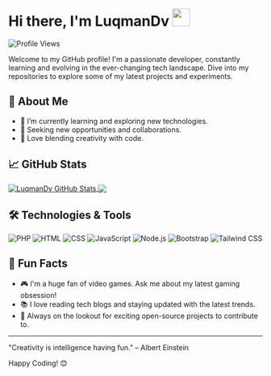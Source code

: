 
# Hi there, I'm LuqmanDv <img src="https://media.giphy.com/media/hvRJCLFzcasrR4ia7z/giphy.gif" width="35"/>

![Profile Views](https://komarev.com/ghpvc/?username=LuqmanDv)

Welcome to my GitHub profile! I'm a passionate developer, constantly learning and evolving in the ever-changing tech landscape. Dive into my repositories to explore some of my latest projects and experiments.

## 🚀 About Me
- 🌱 I’m currently learning and exploring new technologies.
- 💼 Seeking new opportunities and collaborations.
- 🎨 Love blending creativity with code.

## 📈 GitHub Stats
<a href="https://github.com/LuqmanDv">
  <img align="center" src="https://github-readme-stats-sigma-five.vercel.app/api?username=LuqmanDv&count_private=true&show_icons=true&hide_border=false&custom_title=luqman%20Github%20Stats&include_all_commits=true&hide=issues&theme=tokyonight" alt="LuqmanDv GitHub Stats" />
</a>
<a href="https://github.com/LuqmanDv">
  <img align="center" src="https://github-readme-stats-sigma-five.vercel.app/api/top-langs/?username=LuqmanDv&layout=compact&hide_border=false&theme=tokyonight" />
</a>

## 🛠️ Technologies & Tools
![PHP](https://img.shields.io/badge/-PHP-333?style=flat&logo=php&logoColor=777BB4)
![HTML](https://img.shields.io/badge/-HTML-333?style=flat&logo=html5&logoColor=E34F26)
![CSS](https://img.shields.io/badge/-CSS-333?style=flat&logo=css3&logoColor=1572B6)
![JavaScript](https://img.shields.io/badge/-JavaScript-333?style=flat&logo=javascript&logoColor=F7DF1E)
![Node.js](https://img.shields.io/badge/-Node.js-333?style=flat&logo=node.js&logoColor=339933)
![Bootstrap](https://img.shields.io/badge/-Bootstrap-333?style=flat&logo=bootstrap&logoColor=7952B3)
![Tailwind CSS](https://img.shields.io/badge/-Tailwind%20CSS-333?style=flat&logo=tailwind-css&logoColor=38B2AC)

## 🧩 Fun Facts
- 🎮 I'm a huge fan of video games. Ask me about my latest gaming obsession!
- 📚 I love reading tech blogs and staying updated with the latest trends.
- 🌟 Always on the lookout for exciting open-source projects to contribute to.

---
"Creativity is intelligence having fun." – Albert Einstein

Happy Coding! 😊

